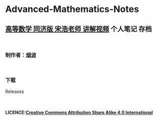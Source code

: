 # Advanced-Mathematics-Notes
## [高等数学 同济版 宋浩老师 讲解视频](https://www.bilibili.com/video/BV1Eb411u7Fw/?spm_id_from=333.337.search-card.all.click) 个人笔记 存档

<br>

### 制作者：[烟波](https://github.com/yanboishere)

<br>

### 下载
Releases

<br>

#### LICENCE:[Creative Commons Attribution Share Alike 4.0 International](https://creativecommons.org/licenses/by-sa/4.0/deed.zh)
